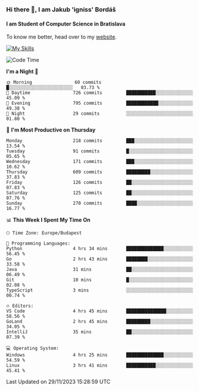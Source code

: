 ### Hi there 👋, I am Jakub 'igniss' Bordáš

#### I am Student of Computer Science in Bratislava
To know me better, head over to my [website](https://bordas.sk).

[![My Skills](https://skillicons.dev/icons?i=js,html,css,figma,svelte,java,kotlin,python,postgresql,typescript,nest,nodejs)](https://bordas.sk)


<!--START_SECTION:waka-->
![Code Time](http://img.shields.io/badge/Code%20Time-1%2C289%20hrs%2027%20mins-blue)

**I'm a Night 🦉** 

```text
🌞 Morning                60 commits          █░░░░░░░░░░░░░░░░░░░░░░░░   03.73 % 
🌆 Daytime                726 commits         ███████████░░░░░░░░░░░░░░   45.09 % 
🌃 Evening                795 commits         ████████████░░░░░░░░░░░░░   49.38 % 
🌙 Night                  29 commits          ░░░░░░░░░░░░░░░░░░░░░░░░░   01.80 % 
```
📅 **I'm Most Productive on Thursday** 

```text
Monday                   218 commits         ███░░░░░░░░░░░░░░░░░░░░░░   13.54 % 
Tuesday                  91 commits          █░░░░░░░░░░░░░░░░░░░░░░░░   05.65 % 
Wednesday                171 commits         ███░░░░░░░░░░░░░░░░░░░░░░   10.62 % 
Thursday                 609 commits         █████████░░░░░░░░░░░░░░░░   37.83 % 
Friday                   126 commits         ██░░░░░░░░░░░░░░░░░░░░░░░   07.83 % 
Saturday                 125 commits         ██░░░░░░░░░░░░░░░░░░░░░░░   07.76 % 
Sunday                   270 commits         ████░░░░░░░░░░░░░░░░░░░░░   16.77 % 
```


📊 **This Week I Spent My Time On** 

```text
🕑︎ Time Zone: Europe/Budapest

💬 Programming Languages: 
Python                   4 hrs 34 mins       ██████████████░░░░░░░░░░░   56.45 % 
Go                       2 hrs 43 mins       ████████░░░░░░░░░░░░░░░░░   33.58 % 
Java                     31 mins             ██░░░░░░░░░░░░░░░░░░░░░░░   06.49 % 
Git                      10 mins             █░░░░░░░░░░░░░░░░░░░░░░░░   02.08 % 
TypeScript               3 mins              ░░░░░░░░░░░░░░░░░░░░░░░░░   00.74 % 

🔥 Editors: 
VS Code                  4 hrs 45 mins       ███████████████░░░░░░░░░░   58.56 % 
GoLand                   2 hrs 45 mins       █████████░░░░░░░░░░░░░░░░   34.05 % 
IntelliJ                 35 mins             ██░░░░░░░░░░░░░░░░░░░░░░░   07.39 % 

💻 Operating System: 
Windows                  4 hrs 25 mins       ██████████████░░░░░░░░░░░   54.59 % 
Linux                    3 hrs 41 mins       ███████████░░░░░░░░░░░░░░   45.41 % 
```


 Last Updated on 29/11/2023 15:28:59 UTC
<!--END_SECTION:waka-->
